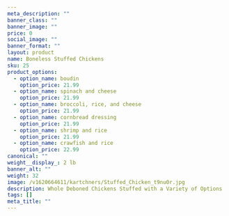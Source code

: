 ```yaml
---
meta_description: ""
banner_class: ""
banner_image: ""
price: 0
social_image: ""
banner_format: ""
layout: product
name: Boneless Stuffed Chickens
sku: 25
product_options:
  - option_name: boudin
    option_price: 21.99
  - option_name: spinach and cheese
    option_price: 21.99
  - option_name: broccoli, rice, and cheese
    option_price: 21.99
  - option_name: cornbread dressing
    option_price: 21.99
  - option_name: shrimp and rice
    option_price: 21.99
  - option_name: crawfish and rice
    option_price: 22.99
canonical: ""
weight__display_: 2 lb
banner_alt: ""
weight: 32
image: /v1620664611/kartchners/Stuffed_Chicken_t9nu0r.jpg
description: Whole Deboned Chickens Stuffed with a Variety of Options
tags: []
meta_title: ""
---
```

